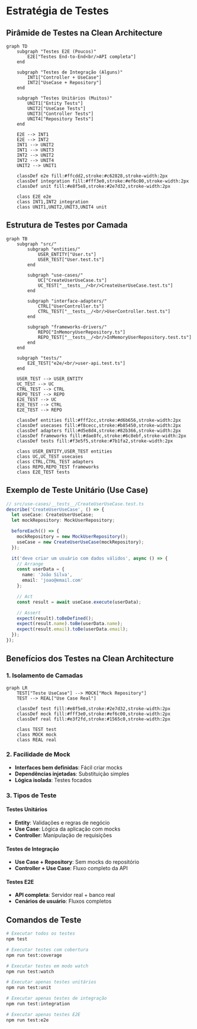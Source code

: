 # Estratégia de Testes

## Pirâmide de Testes na Clean Architecture

```mermaid
graph TD
    subgraph "Testes E2E (Poucos)"
        E2E["Testes End-to-End<br/>API completa"]
    end
    
    subgraph "Testes de Integração (Alguns)"
        INT1["Controller + UseCase"]
        INT2["UseCase + Repository"]
    end
    
    subgraph "Testes Unitários (Muitos)"
        UNIT1["Entity Tests"]
        UNIT2["UseCase Tests"]
        UNIT3["Controller Tests"]
        UNIT4["Repository Tests"]
    end
    
    E2E --> INT1
    E2E --> INT2
    INT1 --> UNIT2
    INT1 --> UNIT3
    INT2 --> UNIT2
    INT2 --> UNIT4
    UNIT2 --> UNIT1
    
    classDef e2e fill:#ffcdd2,stroke:#c62828,stroke-width:2px
    classDef integration fill:#fff3e0,stroke:#ef6c00,stroke-width:2px
    classDef unit fill:#e8f5e8,stroke:#2e7d32,stroke-width:2px
    
    class E2E e2e
    class INT1,INT2 integration
    class UNIT1,UNIT2,UNIT3,UNIT4 unit
```

## Estrutura de Testes por Camada

```mermaid
graph TB
    subgraph "src/"
        subgraph "entities/"
            USER_ENTITY["User.ts"]
            USER_TEST["User.test.ts"]
        end
        
        subgraph "use-cases/"
            UC["CreateUserUseCase.ts"]
            UC_TEST["__tests__/<br/>CreateUserUseCase.test.ts"]
        end
        
        subgraph "interface-adapters/"
            CTRL["UserController.ts"]
            CTRL_TEST["__tests__/<br/>UserController.test.ts"]
        end
        
        subgraph "frameworks-drivers/"
            REPO["InMemoryUserRepository.ts"]
            REPO_TEST["__tests__/<br/>InMemoryUserRepository.test.ts"]
        end
    end
    
    subgraph "tests/"
        E2E_TEST["e2e/<br/>user-api.test.ts"]
    end
    
    USER_TEST --> USER_ENTITY
    UC_TEST --> UC
    CTRL_TEST --> CTRL
    REPO_TEST --> REPO
    E2E_TEST --> UC
    E2E_TEST --> CTRL
    E2E_TEST --> REPO
    
    classDef entities fill:#fff2cc,stroke:#d6b656,stroke-width:2px
    classDef usecases fill:#f8cecc,stroke:#b85450,stroke-width:2px
    classDef adapters fill:#d5e8d4,stroke:#82b366,stroke-width:2px
    classDef frameworks fill:#dae8fc,stroke:#6c8ebf,stroke-width:2px
    classDef tests fill:#f3e5f5,stroke:#7b1fa2,stroke-width:2px
    
    class USER_ENTITY,USER_TEST entities
    class UC,UC_TEST usecases
    class CTRL,CTRL_TEST adapters
    class REPO,REPO_TEST frameworks
    class E2E_TEST tests
```

## Exemplo de Teste Unitário (Use Case)

```typescript
// src/use-cases/__tests__/CreateUserUseCase.test.ts
describe('CreateUserUseCase', () => {
  let useCase: CreateUserUseCase;
  let mockRepository: MockUserRepository;

  beforeEach(() => {
    mockRepository = new MockUserRepository();
    useCase = new CreateUserUseCase(mockRepository);
  });

  it('deve criar um usuário com dados válidos', async () => {
    // Arrange
    const userData = {
      name: 'João Silva',
      email: 'joao@email.com'
    };

    // Act
    const result = await useCase.execute(userData);

    // Assert
    expect(result).toBeDefined();
    expect(result.name).toBe(userData.name);
    expect(result.email).toBe(userData.email);
  });
});
```

## Benefícios dos Testes na Clean Architecture

### 1. Isolamento de Camadas
```mermaid
graph LR
    TEST["Teste UseCase"] --> MOCK["Mock Repository"]
    TEST --> REAL["Use Case Real"]
    
    classDef test fill:#e8f5e8,stroke:#2e7d32,stroke-width:2px
    classDef mock fill:#fff3e0,stroke:#ef6c00,stroke-width:2px
    classDef real fill:#e3f2fd,stroke:#1565c0,stroke-width:2px
    
    class TEST test
    class MOCK mock
    class REAL real
```

### 2. Facilidade de Mock
- **Interfaces bem definidas**: Fácil criar mocks
- **Dependências injetadas**: Substituição simples
- **Lógica isolada**: Testes focados

### 3. Tipos de Teste

#### Testes Unitários
- **Entity**: Validações e regras de negócio
- **Use Case**: Lógica da aplicação com mocks
- **Controller**: Manipulação de requisições

#### Testes de Integração
- **Use Case + Repository**: Sem mocks do repositório
- **Controller + Use Case**: Fluxo completo da API

#### Testes E2E
- **API completa**: Servidor real + banco real
- **Cenários de usuário**: Fluxos completos

## Comandos de Teste

```bash
# Executar todos os testes
npm test

# Executar testes com cobertura
npm run test:coverage

# Executar testes em modo watch
npm run test:watch

# Executar apenas testes unitários
npm run test:unit

# Executar apenas testes de integração
npm run test:integration

# Executar apenas testes E2E
npm run test:e2e
``` 
